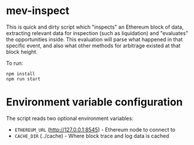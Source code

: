 mev-inspect
===========
This is quick and dirty script which "inspects" an Ethereum block of data, extracting relevant data for inspection (such as liquidation) and "evaluates" the opportunities inside. This evaluation will parse what happened in that specific event, and also what other methods for arbitrage existed at that block height.

To run:
```
npm install
npm run start
```

Environment variable configuration
==================================
The script reads two optional environment variables:

* `ETHEREUM_URL` (http://127.0.0.1:8545) - Ethereum node to connect to
* `CACHE_DIR` (../cache) - Where block trace and log data is cached

